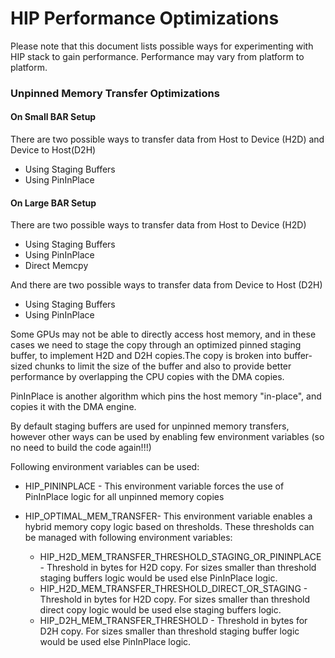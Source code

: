 # HIP Performance Optimizations

Please note that this document lists possible ways for experimenting with HIP stack to gain performance. Performance may vary from platform to platform.

### Unpinned Memory Transfer Optimizations
 
#### On Small BAR Setup

There are two possible ways to transfer data from Host to Device (H2D) and Device to Host(D2H)
 * Using Staging Buffers
 * Using PinInPlace

#### On Large BAR Setup

There are two possible ways to transfer data from Host to Device (H2D)
 * Using Staging Buffers
 * Using PinInPlace
 * Direct Memcpy
 
 And there are two possible ways to transfer data from Device to Host (D2H)
 * Using Staging Buffers
 * Using PinInPlace
 
Some GPUs may not be able to directly access host memory, and in these cases we need to
stage the copy through an optimized pinned staging buffer, to implement H2D and D2H copies.The copy is broken into buffer-sized chunks to limit the size of the buffer and also to provide better performance by overlapping the CPU copies with the DMA copies.

PinInPlace is another algorithm which pins the host memory "in-place", and copies it with the DMA
engine.

By default staging buffers are used for unpinned memory transfers, however other ways can be used by enabling few environment variables (so no need to build the code again!!!)

Following environment variables can be used:

- HIP_PININPLACE - This environment variable forces the use of PinInPlace logic for all unpinned memory copies

- HIP_OPTIMAL_MEM_TRANSFER- This environment variable enables a hybrid memory copy logic based on thresholds. These thresholds can be managed with following environment variables:
  -   HIP_H2D_MEM_TRANSFER_THRESHOLD_STAGING_OR_PININPLACE - Threshold in bytes for H2D copy. For sizes smaller than threshold staging buffers logic would be used else PinInPlace logic.
  -   HIP_H2D_MEM_TRANSFER_THRESHOLD_DIRECT_OR_STAGING - Threshold in bytes for H2D copy. For sizes smaller than threshold direct copy logic would be used else staging buffers logic.
  -   HIP_D2H_MEM_TRANSFER_THRESHOLD - Threshold in bytes for D2H copy. For sizes smaller than threshold staging buffer logic would be used else PinInPlace logic.



